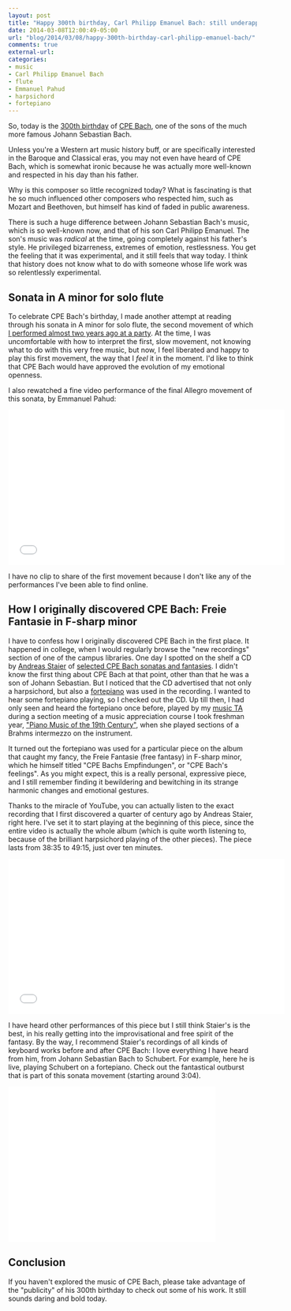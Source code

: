 ```yaml
---
layout: post
title: "Happy 300th birthday, Carl Philipp Emanuel Bach: still underappreciated after all these years!"
date: 2014-03-08T12:00:49-05:00
url: "blog/2014/03/08/happy-300th-birthday-carl-philipp-emanuel-bach/"
comments: true
external-url: 
categories: 
- music
- Carl Philipp Emanuel Bach
- flute
- Emmanuel Pahud
- harpsichord
- fortepiano
---
```

So, today is the [300th birthday](http://www.npr.org/blogs/deceptivecadence/2014/03/08/267603200/a-kid-named-carl-stirs-up-the-bach-musical-dynasty) of [CPE Bach](http://en.wikipedia.org/wiki/Carl_Philipp_Emanuel_Bach), one of the sons of the much more famous Johann Sebastian Bach.

Unless you're a Western art music history buff, or are specifically interested in the Baroque and Classical eras, you may not even have heard of CPE Bach, which is somewhat ironic because he was actually more well-known and respected in his day than his father.

Why is this composer so little recognized today? What is fascinating is that he so much influenced other composers who respected him, such as Mozart and Beethoven, but himself has kind of faded in public awareness.

There is such a huge difference between Johann Sebastian Bach's music, which is so well-known now, and that of his son Carl Philipp Emanuel. The son's music was *radical* at the time, going completely against his father's style. He privileged bizarreness, extremes of emotion, restlessness. You get the feeling that it was experimental, and it still feels that way today. I think that history does not know what to do with someone whose life work was so relentlessly experimental.

## Sonata in A minor for solo flute

To celebrate CPE Bach's birthday, I made another attempt at reading through his sonata in A minor for solo flute, the second movement of which [I performed almost two years ago at a party](/blog/2012/07/28/my-first-appearance-on-a-music-recital-program/). At the time, I was uncomfortable with how to interpret the first, slow movement, not knowing what to do with this very free music, but now, I feel liberated and happy to play this first movement, the way that I *feel* it in the moment. I'd like to think that CPE Bach would have approved the evolution of my emotional openness.

I also rewatched a fine video performance of the final Allegro movement of this sonata, by Emmanuel Pahud:

<iframe width="560" height="315" src="//www.youtube.com/embed/SeGcyPu-hNY" frameborder="0" allowfullscreen></iframe>

I have no clip to share of the first movement because I don't like any of the performances I've been able to find online.

## How I originally discovered CPE Bach: Freie Fantasie in F-sharp minor

I have to confess how I originally discovered CPE Bach in the first place. It happened in college, when I would regularly browse the "new recordings" section of one of the campus libraries. One day I spotted on the shelf a CD by [Andreas Staier](http://www.andreas-staier.de/) of [selected CPE Bach sonatas and fantasies](http://www.allmusic.com/album/cpe-bach-sonatas-fantasies-mw0001969795). I didn't know the first thing about CPE Bach at that point, other than that he was a son of Johann Sebastian. But I noticed that the CD advertised that not only a harpsichord, but also a [fortepiano](http://en.wikipedia.org/wiki/Fortepiano) was used in the recording. I wanted to hear some fortepiano playing, so I checked out the CD. Up till then, I had only seen and heard the fortepiano once before, played by my [music TA](http://www.workspacestrategies.com/bio.html) during a section meeting of a music appreciation course I took freshman year, ["Piano Music of the 19th Century"](/blog/2011/11/09/taking-up-flute-again-after-decades/), when she played sections of a Brahms intermezzo on the instrument.

It turned out the fortepiano was used for a particular piece on the album that caught my fancy, the Freie Fantasie (free fantasy) in F-sharp minor, which he himself titled "CPE Bachs Empfindungen", or "CPE Bach's feelings". As you might expect, this is a really personal, expressive piece, and I still remember finding it bewildering and bewitching in its strange harmonic changes and emotional gestures.

Thanks to the miracle of YouTube, you can actually listen to the exact recording that I first discovered a quarter of century ago by Andreas Staier, right here. I've set it to start playing at the beginning of this piece, since the entire video is actually the whole album (which is quite worth listening to, because of the brilliant harpsichord playing of the other pieces). The piece lasts from 38:35 to 49:15, just over ten minutes.

<iframe width="560" height="315" src="//www.youtube.com/embed/Yy9MfX1mQs0?t=38m35s" frameborder="0" allowfullscreen></iframe>

I have heard other performances of this piece but I still think Staier's is the best, in his really getting into the improvisational and free spirit of the fantasy. By the way, I recommend Staier's recordings of all kinds of keyboard works before and after CPE Bach: I love everything I have heard from him, from Johann Sebastian Bach to Schubert. For example, here he is live, playing Schubert on a fortepiano. Check out the fantastical outburst that is part of this sonata movement (starting around 3:04).

<iframe width="420" height="315" src="//www.youtube.com/embed/TE4RNdwrWxM" frameborder="0" allowfullscreen></iframe>

## Conclusion

If you haven't explored the music of CPE Bach, please take advantage of the "publicity" of his 300th birthday to check out some of his work. It still sounds daring and bold today.
